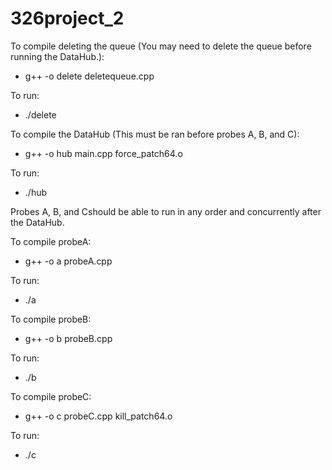 # 326project_2

To compile deleting the queue (You may need to delete the queue before running the DataHub.):
- g++ -o delete deletequeue.cpp 

To run:
- ./delete

To compile the DataHub (This must be ran before probes A, B, and C):
- g++ -o hub main.cpp force_patch64.o

To run:
- ./hub

Probes A, B, and Cshould be able to run in any order and concurrently after the DataHub.

To compile probeA:
- g++ -o a probeA.cpp

To run:
- ./a

To compile probeB:
- g++ -o b probeB.cpp

To run:
- ./b

To compile probeC:
- g++ -o c probeC.cpp kill_patch64.o

To run:
- ./c
